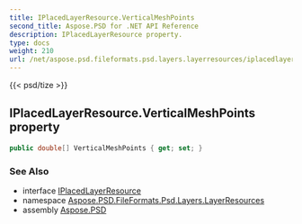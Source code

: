 ```yaml
---
title: IPlacedLayerResource.VerticalMeshPoints
second_title: Aspose.PSD for .NET API Reference
description: IPlacedLayerResource property. 
type: docs
weight: 210
url: /net/aspose.psd.fileformats.psd.layers.layerresources/iplacedlayerresource/verticalmeshpoints/
---
```

{{< psd/tize >}}
## IPlacedLayerResource.VerticalMeshPoints property

```csharp
public double[] VerticalMeshPoints { get; set; }
```

### See Also

* interface [IPlacedLayerResource](../)
* namespace [Aspose.PSD.FileFormats.Psd.Layers.LayerResources](../../iplacedlayerresource/)
* assembly [Aspose.PSD](../../../)


